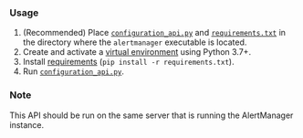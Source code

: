### Usage

1. (Recommended) Place [`configuration_api.py`](configuration_api.py) and 
   [`requirements.txt`](requirements.txt) in the directory where the `alertmanager`
   executable is located.
3. Create and activate a [virtual environment](https://docs.python.org/3/library/venv.html)
   using Python 3.7+.
4. Install [requirements](requirements.txt) (`pip install -r requirements.txt`).
5. Run [`configuration_api.py`](configuration_api.py).

### Note  

This API should be run on the same server that is running the AlertManager instance.


